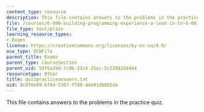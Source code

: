 ```yaml
---
content_type: resource
description: This file contains answers to the problems in the practice quiz.
file: /courses/6-090-building-programming-experience-a-lead-in-to-6-001-january-iap-2005/8c0f6e89bf845307f78044e01db865da_quizpracticeanswers.txt
file_type: text/plain
learning_resource_types:
- Exams
license: https://creativecommons.org/licenses/by-nc-sa/4.0/
ocw_type: OCWFile
parent_title: Exams
parent_type: CourseSection
parent_uid: 59f6a39d-7c9b-23cd-25ac-5c2298156464
resourcetype: Other
title: quizpracticeanswers.txt
uid: 8c0f6e89-bf84-5307-f780-44e01db865da
---
```

This file contains answers to the problems in the practice quiz.